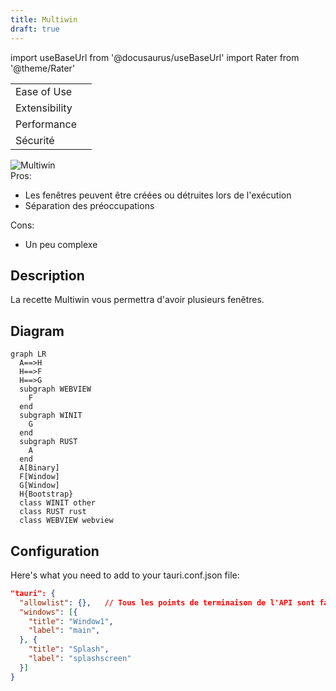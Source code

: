 ```yaml
---
title: Multiwin
draft: true
---
```


import useBaseUrl from '@docusaurus/useBaseUrl'
import Rater from '@theme/Rater'

<div className="row">
  <div className="col col--4">
    <table>
      <tr>
        <td>Ease of Use</td>
        <td><Rater value="4"/></td>
      </tr>
      <tr>
        <td>Extensibility</td>
        <td><Rater value="4"/></td>
      </tr>
      <tr>
        <td>Performance</td>
        <td><Rater value="3"/></td>
      </tr>
      <tr>
        <td>Sécurité</td>
        <td><Rater value="5"/></td>
      </tr>
    </table>
  </div>
  <div className="col col--4 pattern-logo">
    <img src={useBaseUrl('img/recipes/Multiwin.svg')} alt="Multiwin" />
  </div>
  <div className="col col--4">
    Pros:
    <ul>
      <li>Les fenêtres peuvent être créées ou détruites lors de l'exécution</li>
      <li>Séparation des préoccupations</li>
    </ul>
    Cons:
    <ul>
      <li>Un peu complexe</li>
    </ul>
  </div>
</div>

## Description

La recette Multiwin vous permettra d'avoir plusieurs fenêtres.

## Diagram

```mermaid
graph LR
  A==>H
  H==>F
  H==>G
  subgraph WEBVIEW
    F
  end
  subgraph WINIT
    G
  end
  subgraph RUST
    A
  end
  A[Binary]
  F[Window]
  G[Window]
  H{Bootstrap}
  class WINIT other
  class RUST rust
  class WEBVIEW webview
```

## Configuration

Here's what you need to add to your tauri.conf.json file:

```json
"tauri": {
  "allowlist": {},   // Tous les points de terminaison de l'API sont faux par défaut
  "windows": [{
    "title": "Window1",
    "label": "main",
  }, {
    "title": "Splash",
    "label": "splashscreen"
  }]
}

```
